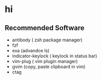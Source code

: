 # hi

## Recommended Software
* antibody ( zsh package manager)
* fzf
* exa (advandce ls)
* indicator-keylock ( keylock in status bar)
* vim-plug  ( vim plugin manager)
* gvim  (copy, paste clipboard in vim)
* ctag 
